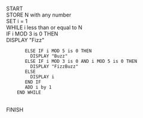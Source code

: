 START
<br>
        STORE N with any number
         <br>
        SET i = 1
         <br>
        WHILE i less than or equal to N
         <br>
           IF i MOD 3 is 0 THEN
            <br>
             DISPLAY "Fizz"
             
           ELSE IF i MOD 5 is 0 THEN
             DISPLAY "Buzz"
           ELSE IF i MOD 3 is 0 AND i MOD 5 is 0 THEN
             DISPLAY "FizzBuzz"
           ELSE
             DISPLAY i
           END IF
           ADD i by 1
        END WHILE
   <br>
FINISH
